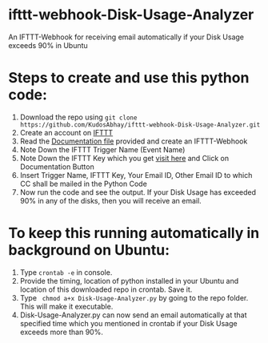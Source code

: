 # ifttt-webhook-Disk-Usage-Analyzer
An IFTTT-Webhook for receiving email automatically if your Disk Usage exceeds 90% in Ubuntu

# Steps to create and use this python code:
1.  Download the repo using ```git clone https://github.com/KudosAbhay/ifttt-webhook-Disk-Usage-Analyzer.git```
2.  Create an account on [IFTTT](https://ifttt.com/)
3.  Read the [Documentation file](https://github.com/KudosAbhay/ifttt-webhook-Disk-Usage-Analyzer/blob/master/Steps%20to%20make%20an%20ifttt-webhook%20to%20send%20email.txt) provided and create an IFTTT-Webhook 
4.  Note Down the IFTTT Trigger Name (Event Name)
5.  Note Down the IFTTT Key which you get [visit here](https://ifttt.com/maker_webhooks) and Click on Documentation Button
6.  Insert Trigger Name, IFTTT Key, Your Email ID, Other Email ID to which CC shall be mailed in the Python Code
7.  Now run the code and see the output. If your Disk Usage has exceeded 90% in any of the disks, then you will receive an email.



# To keep this running automatically in background on Ubuntu:
1.  Type ``` crontab -e ``` in console.
2.  Provide the timing, location of python installed in your Ubuntu and location of this downloaded repo in crontab. Save it.
3.  Type ``` chmod a+x Disk-Usage-Analyzer.py``` by going to the repo folder. This will make it executable.
4.  Disk-Usage-Analyzer.py can now send an email automatically at that specified time which you mentioned in crontab if your Disk Usage exceeds more than 90%.



